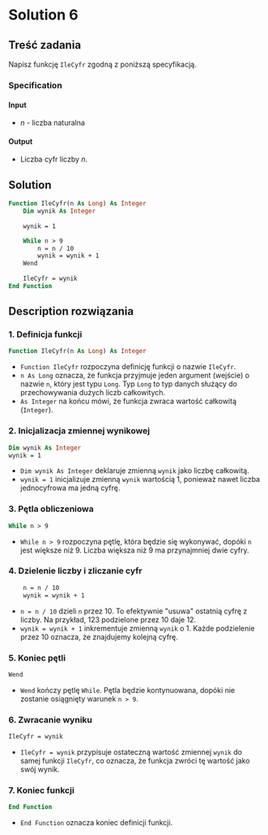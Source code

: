 # Solution 6

## Treść zadania

Napisz funkcję `IleCyfr` zgodną z poniższą specyfikacją.

### Specification

#### Input

* $n$ - liczba naturalna

#### Output

* Liczba cyfr liczby $n$.

## Solution

```vb
Function IleCyfr(n As Long) As Integer
    Dim wynik As Integer
    
    wynik = 1

    While n > 9
        n = n / 10
        wynik = wynik + 1
    Wend
    
    IleCyfr = wynik
End Function
```

## Description rozwiązania

### 1. Definicja funkcji

```vb
Function IleCyfr(n As Long) As Integer
```

- `Function IleCyfr` rozpoczyna definicję funkcji o nazwie `IleCyfr`.
- `n As Long` oznacza, że funkcja przyjmuje jeden argument (wejście) o nazwie `n`, który jest typu `Long`. Typ `Long` to typ danych służący do przechowywania dużych liczb całkowitych.
- `As Integer` na końcu mówi, że funkcja zwraca wartość całkowitą (`Integer`).

### 2. Inicjalizacja zmiennej wynikowej

```vb
Dim wynik As Integer
wynik = 1
```

- `Dim wynik As Integer` deklaruje zmienną `wynik` jako liczbę całkowitą.
- `wynik = 1` inicjalizuje zmienną `wynik` wartością 1, ponieważ nawet liczba jednocyfrowa ma jedną cyfrę.

### 3. Pętla obliczeniowa

```vb
While n > 9
```

- `While n > 9` rozpoczyna pętlę, która będzie się wykonywać, dopóki `n` jest większe niż 9. Liczba większa niż 9 ma przynajmniej dwie cyfry.

### 4. Dzielenie liczby i zliczanie cyfr

```vb
    n = n / 10
    wynik = wynik + 1
```

- `n = n / 10` dzieli `n` przez 10. To efektywnie "usuwa" ostatnią cyfrę z liczby. Na przykład, 123 podzielone przez 10 daje 12.
- `wynik = wynik + 1` inkrementuje zmienną `wynik` o 1. Każde podzielenie przez 10 oznacza, że znajdujemy kolejną cyfrę.

### 5. Koniec pętli

```vb
Wend
```

- `Wend` kończy pętlę `While`. Pętla będzie kontynuowana, dopóki nie zostanie osiągnięty warunek `n > 9`.

### 6. Zwracanie wyniku

```vb
IleCyfr = wynik
```

- `IleCyfr = wynik` przypisuje ostateczną wartość zmiennej `wynik` do samej funkcji `IleCyfr`, co oznacza, że funkcja zwróci tę wartość jako swój wynik.

### 7. Koniec funkcji

```vb
End Function
```

- `End Function` oznacza koniec definicji funkcji.
